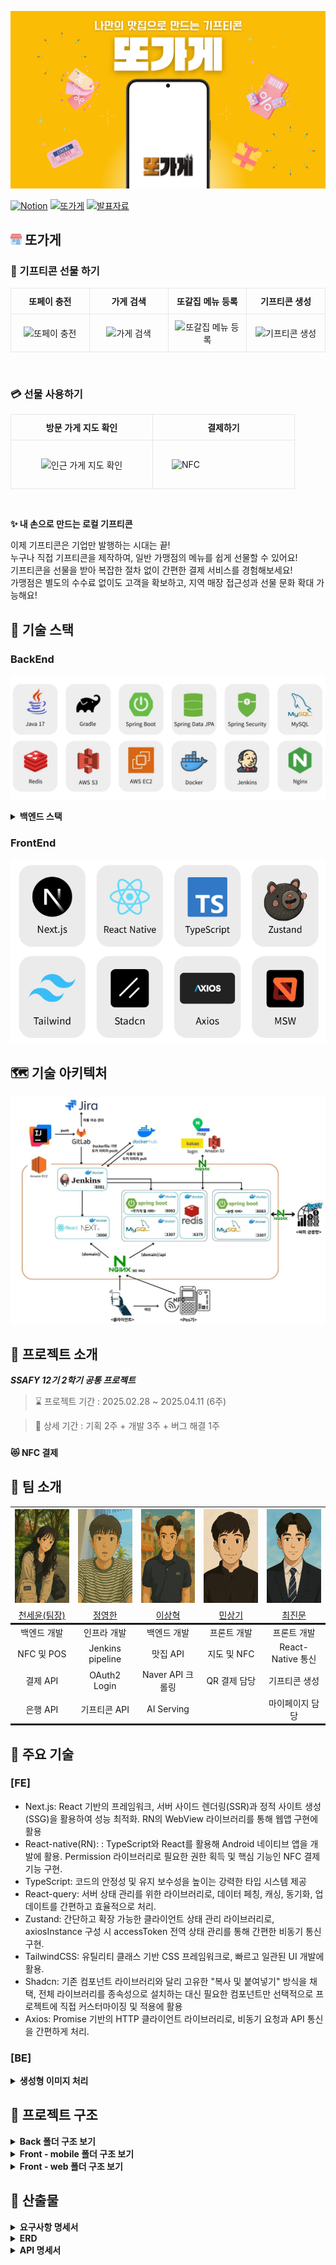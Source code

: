 ![first-screen.png](exec%2Freadme_assets%2Ffirst-screen.png)
<br />

[![Notion](https://img.shields.io/badge/Notion-000000?style=for-the-badge&logo=notion&logoColor=white)](https://relic-sea-1e3.notion.site/1a412a0174e780b4870bd63cd477cac6)
[![또가게](https://img.shields.io/badge/%EB%98%90%EA%B0%80%EA%B2%8C-FFB300?style=for-the-badge)](https://j12e106.p.ssafy.io)
[![발표자료](https://img.shields.io/badge/%EB%B0%9C%ED%91%9C%EC%9E%90%EB%A3%8C-4F6AE6?style=for-the-badge&logo=googleslides&logoColor=white)](https://www.canva.com/design/DAGj4Cf_xWE/_Rcu9Lm_w1HBxPY1ytvvGQ/view?utm_content=DAGj4Cf_xWE&utm_campaign=designshare&utm_medium=link2&utm_source=uniquelinks&utlId=h840401bd48)

## <img src="./exec/readme_assets/store-icon.png" width="18" height="18" style="border-radius:4px;" alt="Store"/> 또가게

<!-- 공통 안내: GitHub README에서는 inline style만 적용됩니다. -->

<!-- ▣ 기프티콘 커스텀 -->
<h3>🎁 기프티콘 선물 하기</h3>
<table width="100%" style="border-collapse:collapse; table-layout:fixed;">
  <tr>
    <th style="width:25%; padding:10px; border:1px solid #e5e7eb; text-align:center;">또페이 충전</th>
    <th style="width:25%; padding:10px; border:1px solid #e5e7eb; text-align:center;">가게 검색</th>
    <th style="width:25%; padding:10px; border:1px solid #e5e7eb; text-align:center;">또갈집 메뉴 등록</th>
    <th style="width:25%; padding:10px; border:1px solid #e5e7eb; text-align:center;">기프티콘 생성</th>
  </tr>
  <tr>
    <td style="padding:10px; border:1px solid #e5e7eb; text-align:center;">
      <img src="./exec/readme_assets/custom/또페이 충전.gif" alt="또페이 충전" height="400">
    </td>
    <td style="padding:10px; border:1px solid #e5e7eb; text-align:center;">
      <img src="./exec/readme_assets/custom/가게검색.gif" alt="가게 검색" height="400">
    </td>
    <td style="padding:10px; border:1px solid #e5e7eb; text-align:center;">
      <img src="./exec/readme_assets/custom/또갈집 메뉴 등록.gif" alt="또갈집 메뉴 등록" height="400">
    </td>
    <td style="padding:10px; border:1px solid #e5e7eb; text-align:center;">
      <img src="./exec/readme_assets/custom/기프티콘 생성.gif" alt="기프티콘 생성" height="400">
    </td>
  </tr>
</table>

<br/>

<!-- ▣ 결제 기능 -->
<h3>💳 선물 사용하기</h3>
<table width="100%" style="border-collapse:collapse; table-layout:fixed;">
  <tr>
    <th style="width:33.33%; padding:10px; border:1px solid #e5e7eb; text-align:center;">방문 가게 지도 확인</th>
    <th style="width:33.33%; padding:10px; border:1px solid #e5e7eb; text-align:center;">결제하기</th>
  </tr>
  <tr>
    <td style="padding:10px; border:1px solid #e5e7eb; text-align:center;">
      <img src="./exec/readme_assets/custom/인근 가게 지도 확인.gif" alt="인근 가게 지도 확인" height="400">
    </td>
    <td style="padding:30px; border:1px solid #e5e7eb">
      <img src="./exec/readme_assets/custom/nfc 결제.GIF" alt="NFC" height="400">
    </td>
  </tr>
</table>

<br/>

**✨ 내 손으로 만드는 로컬 기프티콘**<br />

이제 기프티콘은 기업만 발행하는 시대는 끝! <br/>
누구나 직접 기프티콘을 제작하여, 일반 가맹점의 메뉴를 쉽게 선물할 수 있어요!<br/>
기프티콘을 선물을 받아 복잡한 절차 없이 간편한 결제 서비스를 경험해보세요!<br/>
가맹점은 별도의 수수료 없이도 고객을 확보하고, 지역 매장 접근성과 선물 문화 확대 가능해요!<br/>

## 🔧 기술 스택

### BackEnd

![skill.png](./exec/readme_assets/BackEnd.jpg)

<details>
<summary><strong>백엔드 스택</strong></summary>

### ☕ Java 17

최신 LTS 버전의 Java를 기반으로, 높은 성능과 안정성을 갖춘 백엔드 애플리케이션 구현에 활용.  
Record, Switch Expression 등의 현대적인 문법을 통해 코드 가독성과 개발 생산성 향상.

---

### 🚀 Spring Boot 3.4.3

REST API, 스케줄링, 예외 처리, 검증 등의 기능을 빠르고 효율적으로 구현할 수 있도록 지원하는 프레임워크.  
프로젝트 구조와 의존성 관리를 표준화하여 유지보수성 향상.

---

### 🔐 Spring Security

JWT 기반의 인증 및 인가를 위해 커스텀 필터(`CustomAuthenticationFilter`)와 사용자 정의 토큰(`CustomAuthToken`)을 활용하여 보안 처리 구현.

---

### 🧩 Spring Data JPA

객체지향적인 방식으로 DB에 접근하며, 복잡한 쿼리도 메서드 정의만으로 간편하게 처리.

---

### 🗄️ MySQL

대중적이고 안정적인 관계형 데이터베이스.  
다양한 인덱스 전략과 트랜잭션 기능을 활용하여 데이터 정합성과 성능을 확보.  
테이블 간 관계(ERD)를 기반으로 유저-식당-메뉴 간의 구조적 설계 구성.

---

### ⚡ Redis

인증 토큰, 알림 캐시, 인기 맛집 데이터 등의 임시 저장소로 활용.  
빠른 읽기/쓰기 속도를 바탕으로 실시간 사용자 경험 개선.

---

### 🗂️ AWS S3

사용자 커스텀 메뉴 이미지 및 식당 이미지 저장소로 사용.  
`Pre-signed URL`을 통해 보안성을 확보하며, 대용량 정적 파일 업로드/다운로드 처리에 활용.

---

### 📦 Docker

로컬 개발 환경과 배포 환경의 일관성을 확보하기 위해 모든 구성 요소를 컨테이너화하여 관리.

---

### 🔁 Jenkins

GitLab 연동을 통해 자동화된 CI/CD 파이프라인을 구축.  
코드 커밋 시 자동 빌드 및 배포를 통해 개발 효율성과 안정성 강화.

---

### 🌐 Nginx

정적 리소스 제공 및 리버스 프록시 서버로 활용.  
API 요청 라우팅, SSL 인증서 설정, 로드밸런싱 등 웹 서버 최적화 구성에 기여.

</details>

### FrontEnd

![skill.png](./exec/readme_assets/FrontEnd.png)

## 🗺️ 기술 아키텍처

![ddo-store-architecture](./exec/readme_assets/또가게%20앱%20서버.jpg)

## 🚀 프로젝트 소개

**_SSAFY 12기 2학기 공통 프로젝트_**

> ⌛ 프로젝트 기간 : 2025.02.28 ~ 2025.04.11 (6주)

> 📆 상세 기간 : 기획 2주 + 개발 3주 + 버그 해결 1주

###

**😻 NFC 결제**<br />

## 👥 팀 소개

<table style="text-align: center;" width="100%">
  <tr>
    <th style="text-align: center;" width="16.66%"><img src="./exec/readme_assets/member/cheon.png" width="150" height="150"/></th>
    <th style="text-align: center;" width="16.66%"><img src="./exec/readme_assets/member/jeong.png" width="150" height="150"/></th>
    <th style="text-align: center;" width="16.66%"><img src="./exec/readme_assets/member/lee.png" width="150" height="150"/></th>
    <th style="text-align: center;" width="16.66%"><img src="./exec/readme_assets/member/min.png" width="150" height="150"/></th>
    <th style="text-align: center;" width="16.66%"><img src="./exec/readme_assets/member/choi.png" width="150" height="150"/></th>
  </tr>
  <tr>
    <td style="text-align: center;" width="16.66%"><a href="https://github.com/yooniverse7" target="_blank">천세윤(팀장)</a></td>
    <td style="text-align: center;" width="16.66%"><a href="https://github.com/ynghan" target="_blank">정영한</a></td>
    <td style="text-align: center;" width="16.66%"><a href="https://github.com/leesanghyeok523" target="_blank">이상혁</a></td>
    <td style="text-align: center;" width="16.66%"><a href="https://github.com/Steadystudy" target="_blank">민상기</a></td>
    <td style="text-align: center;" width="16.66%"><a href="https://github.com/jinmoon23" target="_blank">최진문</a></td>
  </tr>
<tr>
  <td style="text-align: center; width:16.66%; border-top: solid;">백엔드 개발</td>
  <td style="text-align: center; width:16.66%; border-top: solid;">인프라 개발</td>
  <td style="text-align: center; width:16.66%; border-top: solid;">백엔드 개발</td>
  <td style="text-align: center; width:16.66%; border-top: solid;">프론트 개발</td>
  <td style="text-align: center; width:16.66%; border-top: solid;">프론트 개발</td>
</tr>
  <tr>
    <td style="text-align: center;" width="16.66%">NFC 및 POS</td>
    <td style="text-align: center;" width="16.66%">Jenkins pipeline </td>
    <td style="text-align: center;" width="16.66%">맛집 API</td>
    <td style="text-align: center;" width="16.66%">지도 및 NFC</td>
    <td style="text-align: center;" width="16.66%">React-Native 통신</td>
  </tr>
  <tr>
    <td style="text-align: center;" width="16.66%">결제 API</td>
    <td style="text-align: center;" width="16.66%">OAuth2 Login</td>
    <td style="text-align: center;" width="16.66%">Naver API 크롤링</td>
    <td style="text-align: center;" width="16.66%">QR 결제 담당</td>
    <td style="text-align: center;" width="16.66%">기프티콘 생성</td>
  </tr>
  <tr>
    <td style="text-align: center; width:16.66%; border-bottom: solid;">은행 API</td>
    <td style="text-align: center; width:16.66%; border-bottom: solid;">기프티콘 API</td>
    <td style="text-align: center; width:16.66%; border-bottom: solid;">AI Serving</td>
    <td style="text-align: center; width:16.66%; border-bottom: solid;"></td>
    <td style="text-align: center; width:16.66%; border-bottom: solid;">마이페이지 담당</td>
  </tr>
</table>

## 🚀 주요 기술

### [FE]

-   Next.js: React 기반의 프레임워크, 서버 사이드 렌더링(SSR)과 정적 사이트 생성(SSG)을 활용하여 성능 최적화. RN의 WebView 라이브러리를 통해 웹앱 구현에 활용
-   React-native(RN): : TypeScript와 React를 활용해 Android 네이티브 앱을 개발에 활용. Permission 라이브러리로 필요한 권한 획득 및 핵심 기능인 NFC 결제 기능 구현.
-   TypeScript: 코드의 안정성 및 유지 보수성을 높이는 강력한 타입 시스템 제공
-   React-query: 서버 상태 관리를 위한 라이브러리로, 데이터 페칭, 캐싱, 동기화, 업데이트를 간편하고 효율적으로 처리.
-   Zustand: 간단하고 확장 가능한 클라이언트 상태 관리 라이브러리로, axiosInstance 구성 시 accessToken 전역 상태 관리를 통해 간편한 비동기 통신 구현.
-   TailwindCSS: 유틸리티 클래스 기반 CSS 프레임워크로, 빠르고 일관된 UI 개발에 활용.
-   Shadcn: 기존 컴포넌트 라이브러리와 달리 고유한 "복사 및 붙여넣기" 방식을 채택, 전체 라이브러리를 종속성으로 설치하는 대신 필요한 컴포넌트만 선택적으로 프로젝트에 직접 커스터마이징 및 적용에 활용
-   Axios: Promise 기반의 HTTP 클라이언트 라이브러리로, 비동기 요청과 API 통신을 간편하게 처리.

### [BE]

<details>
<summary><strong>생성형 이미지 처리</strong></summary>

-   **목표:**  
    사용자 맞춤 기프티콘 이미지를 생성하고, Amazon S3에 저장하여 클라우드에서 제공하는 서비스 구축.

-   **기술 스택:**
    -   **Stable Diffusion:** 이미지 생성 딥러닝 모델
    -   **GPT-4o (또는 최신 GPT 모델):** 동적 프롬프트 생성을 위한 언어 모델
    -   **FastAPI & LangChain:** API 엔드포인트와 서비스 통합
    -   **PyTorch 최적화:** `torch.float16` 사용 및 4비트 양자화 적용
    -   **Amazon S3:** 생성된 이미지의 클라우드 스토리지

### 초기 문제점

1. **이미지 퀄리티:**

    - 자체 하드코딩된 프롬프트를 사용했을 때 생성되는 이미지의 품질이 낮아, 사용자 만족도가 10장 중 1~2장 정도에 머물렀음.

2. **속도 및 리소스 사용:**
    - GPU 서버에서 실행 중에도 이미지 생성 시간이 90~100초 정도 소요되었고, 모델의 메모리 사용량이 매우 높았음.

### 해결 방안

1. **프롬프트 생성 개선:**

    - **동적 프롬프트 생성:**  
      GPT-4o, FastAPI, LangChain을 활용하여 사용자 입력에 맞는 동적 프롬프트를 생성하도록 변경.
        - 기존 정적인 프롬프트 대신, GPT 기반의 프롬프트 생성으로 사용자 만족도가 10장 중 9~10장으로 향상됨.
    - **캐싱된 프롬프트 파일 활용 (옵션):**  
      비용과 속도 개선을 위해 미리 작성된/캐싱된 프롬프트 파일을 사용하도록 구현 가능 (예: `cached_prompts/prompt_축하.txt`).

2. **모델 최적화:**
    - **데이터 타입 최적화:**
        - 기존 `torch.float32` 대신 `torch.float16` 사용하여 GPU 추론 속도를 향상시키고 메모리 사용량을 줄임.
    - **4비트 양자화:**
        - BitsAndBytes 라이브러리의 `BitsAndBytesConfig`를 사용해 모델의 transformer 부분을 4비트 양자화하여 리소스 사용량을 대폭 줄임.
        - 이를 통해 이미지 생성 시간이 기존의 90~100초에서 10~13초로 단축됨.

### 개선 결과

-   **이미지 생성 속도 개선:**

    -   최적화를 통해 90 ~ 100초였던 생성 시간이 10 ~ 13초로 단축됨.

-   **이미지 품질 향상:**

    -   GPT 기반 동적 프롬프트로 사용자 만족도가 10장 중 1~2장에서 9~10장으로 향상됨.

-   **리소스 효율성 증대:**
    -   `float16`과 4비트 양자화를 적용하여 GPU 메모리 사용량이 감소, 동일 서버에서 더 많은 작업을 동시에 처리할 수 있게 됨.

</details>

## 📂 프로젝트 구조

<details>
  <summary><strong>Back 폴더 구조 보기</strong></summary>
  <pre>
📦 main  
 ┣ 📂 java  
 ┃ ┗ 📂 com  
 ┃   ┗ 📂 example  
 ┃     ┗ 📂 ddo_pay  
 ┃       ┣ 📂 client  
 ┃       ┣ 📂 common  
 ┃       ┃ ┣ 📂 config  
 ┃       ┃ ┃ ┣ 📂 redis  
 ┃       ┃ ┃ ┣ 📂 rest  
 ┃       ┃ ┃ ┣ 📂 S3  
 ┃       ┃ ┃ ┗ 📂 security  
 ┃       ┃ ┃   ┗ 📂 token  
 ┃       ┃ ┣ 📂 dto  
 ┃       ┃ ┣ 📂 exception  
 ┃       ┃ ┣ 📂 response  
 ┃       ┃ ┗ 📂 util  
 ┃       ┣ 📂 gift  
 ┃       ┃ ┣ 📂 controller  
 ┃       ┃ ┣ 📂 dto  
 ┃       ┃ ┃ ┣ 📂 create  
 ┃       ┃ ┃ ┣ 📂 select  
 ┃       ┃ ┃ ┗ 📂 update  
 ┃       ┃ ┣ 📂 entity  
 ┃       ┃ ┣ 📂 repository  
 ┃       ┃ ┗ 📂 service  
 ┃       ┃   ┗ 📂 impl  
 ┃       ┣ 📂 pay  
 ┃       ┃ ┣ 📂 controller  
 ┃       ┃ ┣ 📂 dto  
 ┃       ┃ ┃ ┣ 📂 bank_request  
 ┃       ┃ ┃ ┣ 📂 bank_response  
 ┃       ┃ ┃ ┣ 📂 finance  
 ┃       ┃ ┃ ┣ 📂 request  
 ┃       ┃ ┃ ┗ 📂 response  
 ┃       ┃ ┣ 📂 entity  
 ┃       ┃ ┣ 📂 finance_api  
 ┃       ┃ ┣ 📂 repository  
 ┃       ┃ ┗ 📂 service  
 ┃       ┃   ┗ 📂 impl  
 ┃       ┣ 📂 restaurant  
 ┃       ┃ ┣ 📂 controller  
 ┃       ┃ ┣ 📂 dto  
 ┃       ┃ ┃ ┣ 📂 receipt  
 ┃       ┃ ┃ ┣ 📂 request  
 ┃       ┃ ┃ ┗ 📂 response  
 ┃       ┃ ┣ 📂 entity  
 ┃       ┃ ┣ 📂 mapper  
 ┃       ┃ ┣ 📂 repository  
 ┃       ┃ ┗ 📂 service  
 ┃       ┃   ┣ 📂 crawling  
 ┃       ┃   ┣ 📂 impl  
 ┃       ┃   ┗ 📂 receipt  
 ┃       ┃     ┗ 📂 impl  
 ┃       ┣ 📂 sse  
 ┃       ┗ 📂 user  
 ┃         ┣ 📂 controller  
 ┃         ┣ 📂 dto  
 ┃         ┃ ┣ 📂 request  
 ┃         ┃ ┗ 📂 response  
 ┃         ┣ 📂 entity  
 ┃         ┣ 📂 mapper  
 ┃         ┣ 📂 repo  
 ┃         ┗ 📂 service  
 ┃           ┗ 📂 impl  
 ┗ 📂 resources
   ┗ 📂 application.yml

  </pre>
</details>

<details>
  <summary><strong>Front - mobile 폴더 구조 보기</strong></summary>
  <pre>
📁 FE/mobile/src
├─📁 features
│  └─📁 contactServices
│      ├─📁 api
│      └─📁 types
└─📁 shared
    └─📁 utils
  </pre>
</details>

<details>
  <summary><strong>Front - web 폴더 구조 보기</strong></summary>
  <pre>
📁 FE/web/src
├─📁 app
│  ├─📁 (BarLayout)
│  │  ├─📁 gift
│  │  │  └─📁 get
│  │  │      └─📁 [id]
│  │  └─📁 me
│  │      ├─📁 info
│  │      │  └─📁 setting
│  │      └─📁 stores
│  └─📁 (NoLayout)
│      ├─📁 callback
│      ├─📁 gift
│      │  └─📁 create
│      ├─📁 login
│      ├─📁 moneyCharge
│      ├─📁 pay
│      │  ├─📁 completed
│      │  └─📁 password
│      ├─📁 permission
│      ├─📁 store
│      │  └─📁 register
│      └─📁 user
│          └─📁 firstLogin
├─📁 components
│  └─📁 ui
├─📁 entity
│  ├─📁 gift
│  │  ├─📁 api
│  │  └─📁 model
│  └─📁 store
│      ├─📁 api
│      └─📁 model
├─📁 features
│  ├─📁 crawledStore
│  │  └─📁 ui
│  ├─📁 favoriteStores
│  │  └─📁 ui
│  ├─📁 giftForm
│  │  ├─📁 api
│  │  └─📁 ui
│  ├─📁 gitfBox
│  │  └─📁 ui
│  ├─📁 kakaoLogin
│  │  ├─📁 api
│  │  └─📁 ui
│  ├─📁 map
│  │  ├─📁 model
│  │  └─📁 ui
│  ├─📁 menuForm
│  │  ├─📁 api
│  │  └─📁 ui
│  ├─📁 myMoneyCheck
│  │  ├─📁 api
│  │  └─📁 ui
│  ├─📁 paymentCheck
│  │  ├─📁 api
│  │  └─📁 ui
│  ├─📁 payPwdForm
│  │  ├─📁 api
│  │  └─📁 ui
│  └─📁 permissonRequest
│      └─📁 api
├─📁 lib
├─📁 shared
│  ├─📁 api
│  ├─📁 constants
│  ├─📁 hooks
│  ├─📁 modal
│  ├─📁 msw
│  │  └─📁 mock
│  │      ├─📁 data
│  │      └─📁 handlers
│  ├─📁 reactQuery
│  └─📁 utils
├─📁 store
├─📁 types
└─📁 widgets
    ├─📁 bottomBar
    │  └─📁 ui
    ├─📁 fadeUpContainer
    │  └─📁 ui
    └─📁 searchBar
        └─📁 ui
  </pre>
</details>

## 📜 산출물

<details>
  <summary><strong>요구사항 명세서</strong></summary>
  <h3>🔹 유저 및 지도 관리</h3>
  <img src="./exec/readme_assets/requirements/re1.png" alt="요구사항명세서">
  <h3>🔹 기프티콘 및 친구 관리</h3>
  <img src="./exec/readme_assets/requirements/re2.png" alt="요구사항명세서">
</details>

<details>
  <summary><strong>ERD</strong></summary>
  <img src="./exec/readme_assets/ERD.png" alt="erd">
</details>

<details>
  <summary><strong>API 명세서</strong></summary>
  <h3>🔹 유저 도메인</h3>
  <img src="./exec/readme_assets/domain/user-domain.png" alt="api명세서">
  <h3>🔹 기프티콘 도메인</h3>
  <img src="./exec/readme_assets/domain/gift-domain.png" alt="api명세서">
  <h3>🔹 페이 도메인</h3>
  <img src="./exec/readme_assets/domain/pay-domain.png" alt="api명세서">
  <h3>🔹 맛집 도메인</h3>
  <img src="./exec/readme_assets/domain/restaurant-domain.png" alt="api명세서">
  <h3>🔹 포스 도메인</h3>
  <img src="./exec/readme_assets/domain/pos-domain.png" alt="api명세서">
  <h3>🔹 은행 도메인</h3>
  <img src="./exec/readme_assets/domain/bank-domain.png" alt="api명세서">
</details>
